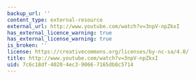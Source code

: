 ```yaml
---
backup_url: ''
content_type: external-resource
external_url: http://www.youtube.com/watch?v=3npV-npZkxI
has_external_licence_warning: true
has_external_license_warning: true
is_broken: ''
license: https://creativecommons.org/licenses/by-nc-sa/4.0/
title: http://www.youtube.com/watch?v=3npV-npZkxI
uid: 7c6c18df-4020-4ec3-9066-7165db8c5714
---
```

